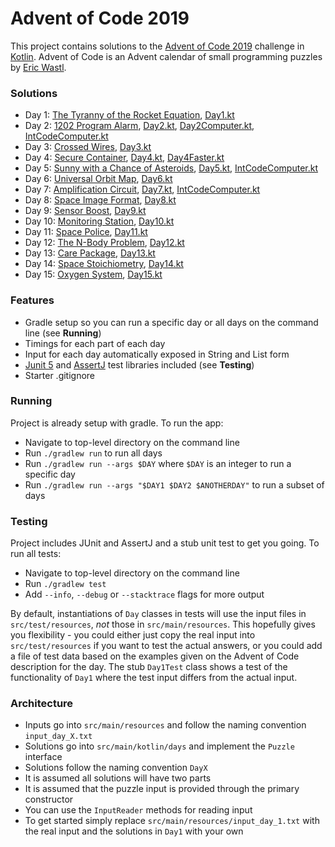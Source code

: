 # Advent of Code 2019

This project contains solutions to the [Advent of Code 2019](https://adventofcode.com/2019) challenge in [Kotlin](https://kotlinlang.org/). 
Advent of Code is an Advent calendar of small programming puzzles by [Eric Wastl](http://was.tl/).

### Solutions

- Day 1: [The Tyranny of the Rocket Equation](https://adventofcode.com/2019/day/1), [Day1.kt](https://github.com/andilau/advent-of-code-2019/blob/main/src/main/kotlin/days/Day1.kt)
- Day 2: [1202 Program Alarm](https://adventofcode.com/2019/day/2), [Day2.kt](https://github.com/andilau/advent-of-code-2019/blob/main/src/main/kotlin/days/Day2.kt), [Day2Computer.kt](https://github.com/andilau/advent-of-code-2019/blob/main/src/main/kotlin/days/Day2CodeComputer.kt), [IntCodeComputer.kt](https://github.com/andilau/advent-of-code-2019/blob/main/src/main/kotlin/days/IntCodeComputer.kt)
- Day 3: [Crossed Wires](https://adventofcode.com/2019/day/3), [Day3.kt](https://github.com/andilau/advent-of-code-2019/blob/main/src/main/kotlin/days/Day3.kt)
- Day 4: [Secure Container](https://adventofcode.com/2019/day/4), [Day4.kt](https://github.com/andilau/advent-of-code-2019/blob/main/src/main/kotlin/days/Day4.kt), [Day4Faster.kt](https://github.com/andilau/advent-of-code-2019/blob/main/src/main/kotlin/days/Day4Faster.kt)
- Day 5: [Sunny with a Chance of Asteroids](https://adventofcode.com/2019/day/5), [Day5.kt](https://github.com/andilau/advent-of-code-2019/blob/main/src/main/kotlin/days/Day5.kt), [IntCodeComputer.kt](https://github.com/andilau/advent-of-code-2019/blob/main/src/main/kotlin/days/IntCodeComputer.kt)
- Day 6: [Universal Orbit Map](https://adventofcode.com/2019/day/6), [Day6.kt](https://github.com/andilau/advent-of-code-2019/blob/main/src/main/kotlin/days/Day6.kt)
- Day 7: [Amplification Circuit](https://adventofcode.com/2019/day/7), [Day7.kt](https://github.com/andilau/advent-of-code-2019/blob/main/src/main/kotlin/days/Day7.kt), [IntCodeComputer.kt](https://github.com/andilau/advent-of-code-2019/blob/main/src/main/kotlin/days/IntCodeComputer.kt)
- Day 8: [Space Image Format](https://adventofcode.com/2019/day/8), [Day8.kt](https://github.com/andilau/advent-of-code-2019/blob/main/src/main/kotlin/days/Day8.kt)
- Day 9: [Sensor Boost](https://adventofcode.com/2019/day/9), [Day9.kt](https://github.com/andilau/advent-of-code-2019/blob/main/src/main/kotlin/days/Day9.kt)
- Day 10: [Monitoring Station](https://adventofcode.com/2019/day/10), [Day10.kt](https://github.com/andilau/advent-of-code-2019/blob/main/src/main/kotlin/days/Day10.kt)
- Day 11: [Space Police](https://adventofcode.com/2019/day/11), [Day11.kt](https://github.com/andilau/advent-of-code-2019/blob/main/src/main/kotlin/days/Day11.kt)
- Day 12: [The N-Body Problem](https://adventofcode.com/2019/day/12), [Day12.kt](https://github.com/andilau/advent-of-code-2019/blob/main/src/main/kotlin/days/Day12.kt)
- Day 13: [Care Package](https://adventofcode.com/2019/day/13), [Day13.kt](https://github.com/andilau/advent-of-code-2019/blob/main/src/main/kotlin/days/Day13.kt)
- Day 14: [Space Stoichiometry](https://adventofcode.com/2019/day/14), [Day14.kt](https://github.com/andilau/advent-of-code-2019/blob/main/src/main/kotlin/days/Day14.kt)
- Day 15: [Oxygen System](https://adventofcode.com/2019/day/15), [Day15.kt](https://github.com/andilau/advent-of-code-2019/blob/main/src/main/kotlin/days/Day15.kt)

### Features

* Gradle setup so you can run a specific day or all days on the command line (see **Running**)
* Timings for each part of each day
* Input for each day automatically exposed in String and List form
* [Junit 5](https://junit.org/junit5/) and [AssertJ](https://assertj.github.io/doc/) test libraries included (see **Testing**)
* Starter .gitignore

### Running

Project is already setup with gradle. To run the app:

* Navigate to top-level directory on the command line
* Run `./gradlew run` to run all days
* Run `./gradlew run --args $DAY` where `$DAY` is an integer to run a specific day
* Run `./gradlew run --args "$DAY1 $DAY2 $ANOTHERDAY"` to run a subset of days

### Testing

Project includes JUnit and AssertJ and a stub unit test to get you going. To run all tests:

* Navigate to top-level directory on the command line
* Run `./gradlew test`
* Add `--info`, `--debug` or `--stacktrace` flags for more output

By default, instantiations of `Day` classes in tests will use the input files in `src/test/resources`, _not_ those
in `src/main/resources`. This hopefully gives you flexibility - you could either just copy the real input
into `src/test/resources` if you want to test the actual answers, or you could add a file of test data based on the
examples given on the Advent of Code description for the day. The stub `Day1Test` class shows a test of the
functionality of `Day1` where the test input differs from the actual input.

### Architecture

* Inputs go into `src/main/resources` and follow the naming convention `input_day_X.txt`
* Solutions go into `src/main/kotlin/days` and implement the `Puzzle` interface
* Solutions follow the naming convention `DayX`
* It is assumed all solutions will have two parts
* It is assumed that the puzzle input is provided through the primary constructor
* You can use the `InputReader` methods for reading input
* To get started simply replace `src/main/resources/input_day_1.txt` with the real input and the solutions in `Day1` with your own